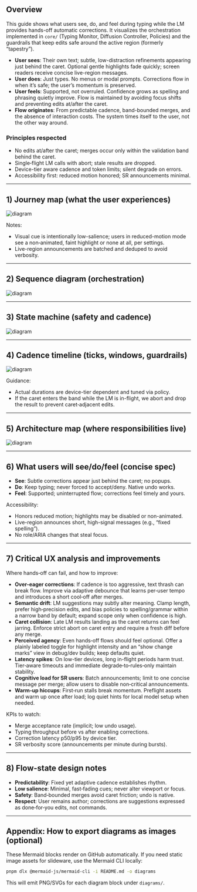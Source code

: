 <!--══════════════════════════════════════════════════════════
  ╔══════════════════════════════════════════════════════════════╗
  ║  ░  T Y P I N G   &   L M   C O R R E C T I O N   G U I D E  ║
  ║                                                              ║
  ║                                                              ║
  ║                                                              ║
  ║                                                              ║
  ║           ╌╌  P L A C E H O L D E R  ╌╌                      ║
  ║                                                              ║
  ║                                                              ║
  ║                                                              ║
  ║                                                              ║
  ╚══════════════════════════════════════════════════════════════╝
    • WHAT ▸ Visual guide to the hands-off typing + LM correction flow
    • WHY  ▸ Align UX, timing, and safety with Core behaviour
    • HOW  ▸ Mermaid diagrams + narrative; renders natively in GitHub
-->

## Overview

This guide shows what users see, do, and feel during typing while the LM
provides hands-off automatic corrections. It visualizes the orchestration
implemented in `core/` (Typing Monitor, Diffusion Controller, Policies) and
the guardrails that keep edits safe around the active region (formerly
“tapestry”).

- **User sees**: Their own text; subtle, low-distraction refinements appearing
  just behind the caret. Optional gentle highlights fade quickly; screen
  readers receive concise live-region messages.
- **User does**: Just types. No menus or modal prompts. Corrections flow in
  when it’s safe; the user’s momentum is preserved.
- **User feels**: Supported, not overruled. Confidence grows as spelling and
  phrasing quietly improve. Flow is maintained by avoiding focus shifts and
  preventing edits at/after the caret.
- **Flow originates**: From predictable cadence, band-bounded merges, and the
  absence of interaction costs. The system times itself to the user, not the
  other way around.

### Principles respected

- No edits at/after the caret; merges occur only within the validation band
  behind the caret.
- Single‑flight LM calls with abort; stale results are dropped.
- Device-tier aware cadence and token limits; silent degrade on errors.
- Accessibility first: reduced motion honored; SR announcements minimal.

---

## 1) Journey map (what the user experiences)

![diagram](./diagrams/README.rendered-1.png)

Notes:

- Visual cue is intentionally low-salience; users in reduced-motion mode see a
  non‑animated, faint highlight or none at all, per settings.
- Live-region announcements are batched and deduped to avoid verbosity.

---

## 2) Sequence diagram (orchestration)

![diagram](./diagrams/README.rendered-2.png)

---

## 3) State machine (safety and cadence)

![diagram](./diagrams/README.rendered-3.png)

---

## 4) Cadence timeline (ticks, windows, guardrails)

![diagram](./diagrams/README.rendered-4.png)

Guidance:

- Actual durations are device-tier dependent and tuned via policy.
- If the caret enters the band while the LM is in-flight, we abort and drop
  the result to prevent caret‑adjacent edits.

---

## 5) Architecture map (where responsibilities live)

![diagram](./diagrams/README.rendered-5.png)

---

## 6) What users will see/do/feel (concise spec)

- **See**: Subtle corrections appear just behind the caret; no popups.
- **Do**: Keep typing; never forced to accept/deny. Native undo works.
- **Feel**: Supported; uninterrupted flow; corrections feel timely and yours.

Accessibility:

- Honors reduced motion; highlights may be disabled or non-animated.
- Live-region announces short, high-signal messages (e.g., “fixed spelling”).
- No role/ARIA changes that steal focus.

---

## 7) Critical UX analysis and improvements

Where hands‑off can fail, and how to improve:

- **Over-eager corrections**: If cadence is too aggressive, text thrash can
  break flow. Improve via adaptive debounce that learns per‑user tempo and
  introduces a short cool‑off after merges.
- **Semantic drift**: LM suggestions may subtly alter meaning. Clamp length,
  prefer high‑precision edits, and bias policies to spelling/grammar within
  a narrow band by default; expand scope only when confidence is high.
- **Caret collision**: Late LM results landing as the caret returns can feel
  jarring. Enforce strict abort on caret entry and require a fresh diff before
  any merge.
- **Perceived agency**: Even hands‑off flows should feel optional. Offer a
  plainly labeled toggle for highlight intensity and an “show change marks”
  view in debug/dev builds; keep defaults quiet.
- **Latency spikes**: On low-tier devices, long in-flight periods harm trust.
  Tier‑aware timeouts and immediate degrade‑to‑rules‑only maintain stability.
- **Cognitive load for SR users**: Batch announcements; limit to one concise
  message per merge; allow users to disable non‑critical announcements.
- **Warm‑up hiccups**: First‑run stalls break momentum. Preflight assets and
  warm up once after load; log quiet hints for local model setup when needed.

KPIs to watch:

- Merge acceptance rate (implicit; low undo usage).
- Typing throughput before vs after enabling corrections.
- Correction latency p50/p95 by device tier.
- SR verbosity score (announcements per minute during bursts).

---

## 8) Flow-state design notes

- **Predictability**: Fixed yet adaptive cadence establishes rhythm.
- **Low salience**: Minimal, fast‑fading cues; never alter viewport or focus.
- **Safety**: Band‑bounded merges avoid caret friction; undo is native.
- **Respect**: User remains author; corrections are suggestions expressed as
  done‑for‑you edits, not commands.

---

## Appendix: How to export diagrams as images (optional)

These Mermaid blocks render on GitHub automatically. If you need static image
assets for slideware, use the Mermaid CLI locally:

```bash
pnpm dlx @mermaid-js/mermaid-cli -i README.md -o diagrams
```

This will emit PNG/SVGs for each diagram block under `diagrams/`.
